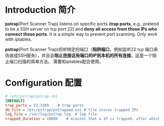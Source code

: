 # Introduction 简介
**pstrap**(Port Scanner Trap) listens on specific ports (**trap ports**, e.g., pretend to be a SSH server on tcp port 22) and **deny all access from those IPs who connect these ports**. It is a simple way to prevent port scanning. Only work with iptables.

**pstrap**(Port Scanner Trap)侦听特定的端口（**陷阱端口**，例如监听22 tcp 端口来伪装成SSH服务），并且会**阻止连接这些端口的IP到本机的所有连接**。这是一个阻止端口扫描的简单方法。 需要和iptables配合使用。

# Configuration 配置
```ini
# /etc/pstrap/pstrap.ini
[DEFAULT]
trap_ports = 22,3389    # trap ports
db_file = /etc/pstrap/pstrapped.ini # file stores trapped IPs
log_file = /var/log/pstrap.log  # log file
trapped_duration = 10080    # minutes that a IP is trapped, after which the rule is deleted. set to zero to disable this function.
```